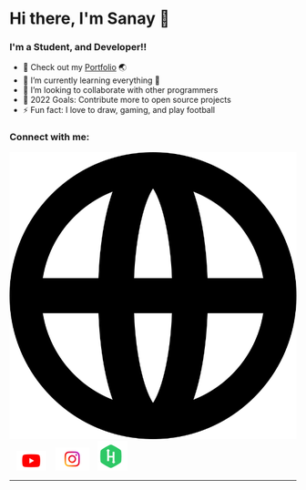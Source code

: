 # Hi there, I'm Sanay 👋 

### I'm a Student, and Developer!!

- 🔭 Check out my [Portfolio](https://sanayvarghese.tk/) 🌏
- 🌱 I’m currently learning everything 🤣
- 👯 I’m looking to collaborate with other programmers
- 🥅 2022 Goals: Contribute more to open source projects
- ⚡ Fun fact: I love to draw, gaming, and play football

### Connect with me:

[![website](./img/globe.svg)](https://sanayvarghese.tk/)
&nbsp;&nbsp;
[![website](./img/yt.svg)](https://youtube.com/)
&nbsp;&nbsp;
[![website](./img/insta.svg)](https://instagram.com/_sanay_varghese_)
&nbsp;&nbsp;
[![website](./img/hackerrank.svg)](https://hackerrank.com/)
&nbsp;&nbsp;

---
